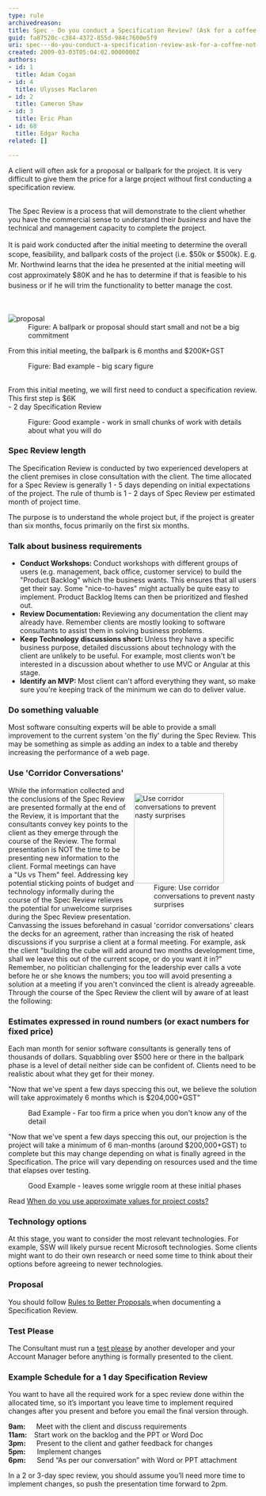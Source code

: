 ```yaml
---
type: rule
archivedreason: 
title: Spec - Do you conduct a Specification Review? (Ask for a coffee not a marriage)
guid: fa87520c-c384-4372-855d-984c7600e5f9
uri: spec---do-you-conduct-a-specification-review-ask-for-a-coffee-not-a-marriage
created: 2009-03-03T05:04:02.0000000Z
authors:
- id: 1
  title: Adam Cogan
- id: 4
  title: Ulysses Maclaren
- id: 2
  title: Cameron Shaw
- id: 3
  title: Eric Phan
- id: 68
  title: Edgar Rocha
related: []

---
```



A client will often ask for a proposal or&#160;ballpark for the project. It is very difficult to give them the price for a large project without first conducting a specification review.&#160;<div><br><div>The Spec Review is a process that will demonstrate to the client whether you have the commercial sense to understand their *business* and have the technical and management capacity to complete the project.<br>​<br>It&#160;is paid work conducted after the initial meeting to determine the overall scope, feasibility, and ballpark costs of the project (i.e. $50k or $500k).&#160;<span style="line-height&#58;1.5em;">​E.g. Mr. Northwind learns that the idea he presented at the initial meeting will cost approximately $80K and he has to determine if that is feasible to his business or if he will trim the functionality to better manage the cost.</span></div></div>
<br><excerpt class='endintro'></excerpt><br>
<dl class="image"><dt> <img src="/PublishingImages/proposal.jpg" alt="proposal" /> </dt><dd>Figure&#58; A ballpark or proposal should start small and not be a big commitment<br></dd></dl><p class="ssw15-rteElement-GreyBox">From this initial meeting, the ballpark is 6 months and $200K+GST <br></p><dd class="ssw15-rteElement-FigureBad">Figure&#58; Bad example - big scary figure<br><br></dd><p class="ssw15-rteElement-GreyBox">From this initial meeting, we will first need to conduct a specification review. This first step is $6K<br>- 2 day&#160;Specification Review&#160;</p><dd class="ssw15-rteElement-FigureGood">Figure&#58; Good example - work in small chunks of work with details about what you will do<br></dd><h3 class="ssw15-rteElement-H3">Spec Review length<br></h3><p>The Specification Review is conducted by two experienced developers at the client premises in close consultation with the client. The time allocated for a Spec Review is generally 1 - 5 days depending on initial expectations of the project. The rule of thumb is 1 - 2 days of&#160;Spec Review per estimated month of project time.&#160;</p><p>The purpose is to understand the whole project but, if the project is greater than six months, focus primarily on the first six months. <br></p><h3 class="ssw15-rteElement-H3">Talk about business requireme​nts<br></h3><ul><li> 
      <strong>Conduct Workshops&#58; </strong>Conduct workshops with different groups of users (e.g. management, back office, customer service) to build the &quot;Product Backlog&quot; which the business wants. This ensures that&#160;all users get their say. Some &quot;nice-to-haves&quot; might actually be quite easy to implement. Product Backlog Items can then be prioritized and fleshed out.</li><li> 
      <strong>Review Documentation&#58; </strong>Reviewing any documentation the client may already have. Remember clients are mostly looking to software consultants to assist them in solving business problems.</li><li> 
      <strong>Keep&#160;Technology discussions short&#58; </strong>Unless they have a specific business purpose, detailed discussions about technology with the client&#160;are unlikely to be useful. For example, most clients won't be interested in a discussion about whether to use MVC or Angular at this stage.</li><li> 
      <strong>Identify an MVP&#58; </strong>Most client can't afford everything they want, so make sure you're keeping track of the minimum we can do to deliver value. <br></li></ul><h3 class="ssw15-rteElement-H3">Do something valuable​<br></h3><p>Most software consulting experts&#160;will be able to provide a small improvement to the current system 'on the fly' during the Spec Review. This may be something as simple as adding an index to a table and thereby increasing the performance of a web page.</p><h3 class="ssw15-rteElement-H3">Use 'Corridor Conversations'</h3><dl class="image" style="width&#58;250px;clear&#58;right;float&#58;right;"><dt> <img class="ms-rteCustom-ImageArea" alt="Use corridor conversations to prevent nasty surprises" src="/PublishingImages/ProjectManagement_Suprise.jpg" border="0" style="width&#58;182px;" /> </dt><dd> <span class="ms-rteCustom-FigureNormal">Figure&#58; Use corridor conversations to prevent nasty surprises </span></dd></dl><p>While the information collected and the conclusions of the Spec Review are presented formally at the end of the Review,&#160;it is important that the consultants&#160;convey key points to the client as they emerge through the course of the Review. The formal presentation is NOT the time to be presenting new information to the client. Formal meetings can have a&#160;&quot;Us vs Them&quot; feel. Addressing key potential sticking points of budget and technology informally during the course of the Spec Review relieves the potential for unwelcome surprises during the Spec Review presentation. Canvassing the issues beforehand in casual 'corridor conversations' clears the decks for an agreement, rather than increasing the risk of heated discussions if you surprise a client at a formal meeting. For example, ask the client &quot;building the cube will add around two months development time, shall we leave this out of the current scope, or do you want it in?&quot; Remember, no politician challenging for the leadership ever calls a vote before he or she knows the numbers; you too will avoid presenting a solution at a meeting if you aren't convinced the client is already agreeable. Through the course of the Spec Review the client will by aware of at least the following&#58;</p><h3 class="ssw15-rteElement-H3">Estimates&#160;expressed in round numbers (or exact numbers for fixed price)</h3><p>Each man month for senior software consultants is generally tens of thousands of dollars. Squabbling over $500 here or there in the ballpark phase is a level of detail neither side can be confident of. Clients need&#160;to be realistic about what they get for their money.</p><p class="ssw15-rteElement-GreyBox">&quot;Now that we've spent a few days speccing this out, we believe the solution will take approximately 6 months which is $204,000+GST&quot;</p><dd class="ssw15-rteElement-FigureBad">Bad Example - Far too firm a price when you don't know any of the detail </dd> 

   <p class="ssw15-rteElement-GreyBox">&quot;Now that we've spent a few days speccing this out, our projection is the project will take a minimum of 6 man-months (around $200,000+GST) to complete but this may change depending on what is finally agreed in the Specification. The price will vary depending on resources used and the time that elapses over testing. <br></p><dd class="ssw15-rteElement-FigureGood">Good Example - leaves some wriggle room at these initial phases </dd><p>Read <a href="http&#58;//www.ssw.com.au/ssw/standardsinternal/inductiontraining/inductionsalespeople.aspx#Use-approximate-values">When do you use approximate values for project costs?</a> <br></p><h3 class="ssw15-rteElement-H3">Technology options</h3><p>At this stage, you want to consider the most relevant technologies. For example, SSW will likely pursue recent Microsoft technologies. Some clients might want to do their own research or need some time to think about their options before agreeing to newer technologies.</p><h3 class="ssw15-rteElement-H3">Proposal <br></h3><p>You should follow <a href="http&#58;//www.ssw.com.au/ssw/Standards/Rules/RulesToBetterProposals.aspx">Rules to Better Proposals </a>when documenting a Specification Review.</p><h3 class="ssw15-rteElement-H3">Test Please</h3><p>The Consultant&#160;must run a <a href="/_layouts/15/FIXUPREDIRECT.ASPX?WebId=3dfc0e07-e23a-4cbb-aac2-e778b71166a2&amp;TermSetId=07da3ddf-0924-4cd2-a6d4-a4809ae20160&amp;TermId=d66a9404-2ca9-4d19-ad6c-df1618b4fc28">test please</a> by another developer and your Account Manager&#160;before anything is formally presented to the client.</p><h3 class="ssw15-rteElement-H3">Example Schedule for a 1 day Specification&#160;Review<br></h3><p>You want to have all the required work for a spec review done within the allocated time, so it’s important you leave time to implement required changes after you present&#160;and before you email the final version through. <br></p><p><b>9am&#58;&#160;&#160;&#160;</b>&#160;&#160; Meet with the client and discuss requirements<br><b>11am&#58;&#160;&#160;</b>&#160; Start work on the backlog and the PPT or Word Doc<br><b>3pm&#58;&#160;&#160;&#160;</b>&#160;&#160; Present to the client and gather feedback for changes<br><b>5pm&#58;&#160;</b>&#160;&#160;&#160;&#160; Implement changes<br><b>6pm&#58;&#160;&#160;</b>&#160;&#160;&#160; Send “As per our conversation” with Word or PPT attachment<br></p><p>In a 2 or 3-day spec review, you should assume you’ll need more time to implement changes, so push the presentation time forward to 2pm.<br></p>


